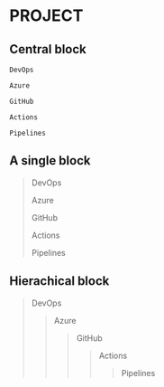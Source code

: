 # PROJECT

## Central block
>
    DevOps
>
    Azure
>
    GitHub
>
    Actions
>
    Pipelines
>

## A single block

> DevOps
>
> Azure
>
> GitHub
>
> Actions
>
> Pipelines

## Hierachical block

> DevOps
> > Azure
> > > GitHub
> > > > Actions
> > > > > Pipelines


